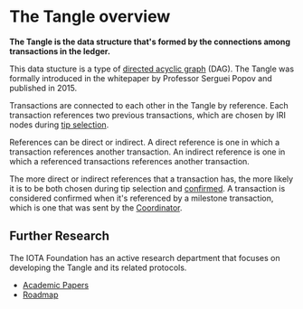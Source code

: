 # The Tangle overview

**The Tangle is the data structure that's formed by the connections among transactions in the ledger.**

This data stucture is a type of [directed acyclic graph](https://en.wikipedia.org/wiki/Directed_acyclic_graph) (DAG). The Tangle was formally introduced in the whitepaper by Professor Serguei Popov and published in 2015.

Transactions are connected to each other in the Tangle by reference. Each transaction references two previous transactions, which are chosen by IRI nodes during [tip selection](concepts/tip-selection.md).

References can be direct or indirect. A direct reference is one in which a transaction references another transaction. An indirect reference is one in which a referenced transactions references another transaction.

The more direct or indirect references that a transaction has, the more likely it is to be both chosen during tip selection and [confirmed](concepts/transaction-confirmation.md). A transaction is considered confirmed when it's referenced by a milestone transaction, which is one that was sent by the [Coordinator](concepts/the-coordinator.md).

## Further Research

The IOTA Foundation has an active research department that focuses on developing the Tangle and its related protocols.

* [Academic Papers](https://www.iota.org/research/academic-papers)
* [Roadmap](https://www.iota.org/research/roadmap)